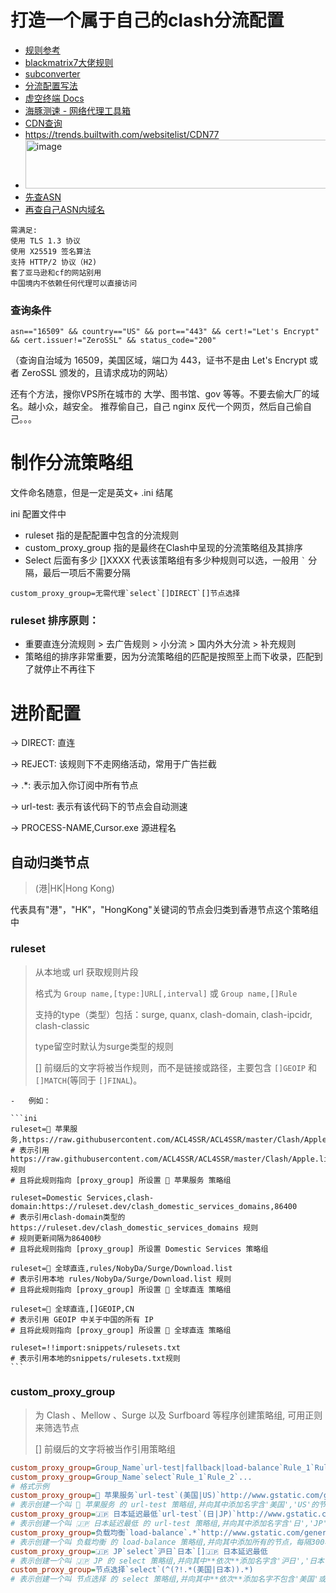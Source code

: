 # 打造一个属于自己的clash分流配置
- [规则参考](https://github.com/lainbo/gists-hub/blob/73b207e3d7cd4c1918efe4f03e0f3739cb4a5cfa/src/Clash/RemoteConfig/Lainbo.ini)
- [blackmatrix7大佬规则](https://github.com/blackmatrix7/ios_rule_script/tree/master/rule/Clash)
- [subconverter](https://github.com/tindy2013/subconverter/blob/master/README-cn.md#%E9%85%8D%E7%BD%AE%E6%96%87%E4%BB%B6)
- [分流配置写法](https://github.com/chinnsenn/ClashCustomRule?tab=readme-ov-file)
- [虚空终端 Docs](https://wiki.metacubex.one/config/rules/)
- [海豚测速 - 网络代理工具箱](https://www.haitunt.org/app.html)
- [CDN查询](https://www.cdnplanet.com/tools/cdnfinder)
- https://trends.builtwith.com/websitelist/CDN77
- <img width="520" height="78" alt="image" src="https://github.com/user-attachments/assets/83e4d8e6-8413-4ae1-9712-420b1111a0ab" />
- [先查ASN](https://tools.ipip.net/as.php)
- [再查自己ASN内域名](https://fofa.info)
```
需满足:
使用 TLS 1.3 协议  
使用 X25519 签名算法  
支持 HTTP/2 协议（H2)
套了亚马逊和cf的网站别用  
中国境内不依赖任何代理可以直接访问
```
###  查询条件
```
asn=="16509" && country=="US" && port=="443" && cert!="Let's Encrypt" && cert.issuer!="ZeroSSL" && status_code="200"
```
（查询自治域为 16509，美国区域，端口为 443，证书不是由 Let's Encrypt 或者 ZeroSSL 颁发的，且请求成功的网站）


还有个方法，搜你VPS所在城市的 大学、图书馆、gov 等等。不要去偷大厂的域名。越小众，越安全。
推荐偷自己，自己 nginx 反代一个网页，然后自己偷自己。。。



# 制作分流策略组
文件命名随意，但是一定是英文+ .ini 结尾

ini 配置文件中
- ruleset 指的是配配置中包含的分流规则
- custom_proxy_group 指的是最终在Clash中呈现的分流策略组及其排序
- Select 后面有多少 []XXXX 代表该策略组有多少种规则可以选，一般用 ``` ` ``` 分隔，最后一项后不需要分隔

```
custom_proxy_group=无需代理`select`[]DIRECT`[]节点选择
```

 ### ruleset 排序原则：
- 重要直连分流规则 > 去广告规则 > 小分流 > 国内外大分流 > 补充规则
- 策略组的排序非常重要，因为分流策略组的匹配是按照至上而下收录，匹配到了就停止不再往下

# 进阶配置
→ DIRECT: 直连 

→ REJECT: 该规则下不走网络活动，常用于广告拦截

→ .*: 表示加入你订阅中所有节点 

→ url-test: 表示有该代码下的节点会自动测速 

→ PROCESS-NAME,Cursor.exe  源进程名

## 自动归类节点
> (港|HK|Hong Kong)

代表具有"港"，"HK"，"HongKong"关键词的节点会归类到香港节点这个策略组中


### ruleset

> 从本地或 url 获取规则片段
>
> 格式为 `Group name,[type:]URL[,interval]` 或 `Group name,[]Rule `
>
> 支持的type（类型）包括：surge, quanx, clash-domain, clash-ipcidr, clash-classic
>
> type留空时默认为surge类型的规则
>
> \[] 前缀后的文字将被当作规则，而不是链接或路径，主要包含 `[]GEOIP` 和 `[]MATCH`(等同于 `[]FINAL`)。

    -   例如：

    ```ini
    ruleset=🍎 苹果服务,https://raw.githubusercontent.com/ACL4SSR/ACL4SSR/master/Clash/Apple.list
    # 表示引用 https://raw.githubusercontent.com/ACL4SSR/ACL4SSR/master/Clash/Apple.list 规则
    # 且将此规则指向 [proxy_group] 所设置 🍎 苹果服务 策略组
    
    ruleset=Domestic Services,clash-domain:https://ruleset.dev/clash_domestic_services_domains,86400
    # 表示引用clash-domain类型的 https://ruleset.dev/clash_domestic_services_domains 规则
    # 规则更新间隔为86400秒
    # 且将此规则指向 [proxy_group] 所设置 Domestic Services 策略组
    
    ruleset=🎯 全球直连,rules/NobyDa/Surge/Download.list
    # 表示引用本地 rules/NobyDa/Surge/Download.list 规则
    # 且将此规则指向 [proxy_group] 所设置 🎯 全球直连 策略组
    
    ruleset=🎯 全球直连,[]GEOIP,CN
    # 表示引用 GEOIP 中关于中国的所有 IP
    # 且将此规则指向 [proxy_group] 所设置 🎯 全球直连 策略组
    
    ruleset=!!import:snippets/rulesets.txt
    # 表示引用本地的snippets/rulesets.txt规则
    ```

### custom_proxy_group

> 为 Clash 、Mellow 、Surge 以及 Surfboard 等程序创建策略组, 可用正则来筛选节点
>
> \[] 前缀后的文字将被当作引用策略组

```ini
custom_proxy_group=Group_Name`url-test|fallback|load-balance`Rule_1`Rule_2`...`test_url`interval[,timeout][,tolerance]
custom_proxy_group=Group_Name`select`Rule_1`Rule_2`...
# 格式示例
custom_proxy_group=🍎 苹果服务`url-test`(美国|US)`http://www.gstatic.com/generate_204`300,5,100
# 表示创建一个叫 🍎 苹果服务 的 url-test 策略组,并向其中添加名字含'美国','US'的节点，每隔300秒测试一次，测速超时为5s，切换节点的延迟容差为100ms
custom_proxy_group=🇯🇵 日本延迟最低`url-test`(日|JP)`http://www.gstatic.com/generate_204`300,5
# 表示创建一个叫 🇯🇵 日本延迟最低 的 url-test 策略组,并向其中添加名字含'日','JP'的节点，每隔300秒测试一次，测速超时为5s
custom_proxy_group=负载均衡`load-balance`.*`http://www.gstatic.com/generate_204`300,,100
# 表示创建一个叫 负载均衡 的 load-balance 策略组,并向其中添加所有的节点，每隔300秒测试一次，切换节点的延迟容差为100ms
custom_proxy_group=🇯🇵 JP`select`沪日`日本`[]🇯🇵 日本延迟最低
# 表示创建一个叫 🇯🇵 JP 的 select 策略组,并向其中**依次**添加名字含'沪日','日本'的节点，以及引用上述所创建的 🇯🇵 日本延迟最低 策略组
custom_proxy_group=节点选择`select`(^(?!.*(美国|日本)).*)
# 表示创建一个叫 节点选择 的 select 策略组,并向其中**依次**添加名字不包含'美国'或'日本'的节点
```
